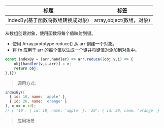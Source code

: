 |  标题   | 标签  |
|  ----  | ----  |
| indexBy(基于函数将数组转换成对象) | array,object(数组，对象) |

从数组创建对象，使用函数将每个值映射到键。

* 使用 Array.prototype.reduce() 从 arr 创建一个对象。
* 将 fn 应用于 arr 的每个值以生成一个键并将键值对添加到对象中。

```js
const indexBy = (arr,handler) => arr.reduce((obj,v,i) => {
    obj[handler(v,i,arr)] = v;
    return obj;
},{})
```

> 调用方式:

```js
indexBy([
  { id: 10, name: 'apple' },
  { id: 20, name: 'orange' }
], x => x.id);
// { '10': { id: 10, name: 'apple' }, '20': { id: 20, name: 'orange' } }
```

> 应用场景



